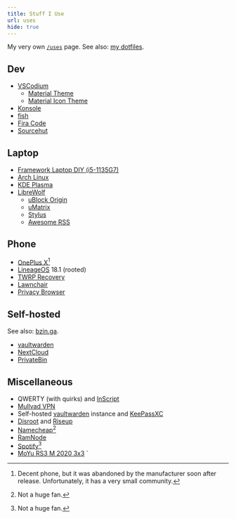 ```yaml
---
title: Stuff I Use
url: uses
hide: true
---
```


My very own [`/uses`](https://uses.tech/) page. See also: [my dotfiles](https://git.sr.ht/~shreyasminocha/dotfiles).

## Dev

- [VSCodium](https://vscodium.com/)
    - [Material Theme](https://marketplace.visualstudio.com/items?itemName=equinusocio.vsc-community-material-theme)
    - [Material Icon Theme](https://marketplace.visualstudio.com/items?itemName=PKief.material-icon-theme)
- [Konsole](https://konsole.kde.org/)
- [fish](https://fishshell.com/)
- [Fira Code](https://github.com/tonsky/FiraCode)
- [Sourcehut](https://sr.ht/)

## Laptop

- [Framework Laptop DIY (i5-1135G7)](https://frame.work)
- [Arch Linux](https://archlinux.org/)
- [KDE Plasma](https://kde.org/plasma-desktop/)
- [LibreWolf](https://librewolf-community.gitlab.io/)
    - [uBlock Origin](https://github.com/gorhill/uBlock/)
    - [uMatrix](https://github.com/gorhill/uMatrix)
    - [Stylus](https://add0n.com/stylus.html)
    - [Awesome RSS](https://github.com/shgysk8zer0/awesome-rss)

## Phone

- [OnePlus X](https://www.oneplus.com/x)[^1]
- [LineageOS](https://lineageos.org/) 18.1 (rooted)
- [TWRP Recovery](https://twrp.me/)
- [Lawnchair](https://lawnchair.app/)
- [Privacy Browser](https://www.stoutner.com/privacy-browser/)

## Self-hosted

See also: [bzin.ga](https://bzin.ga/).

- [vaultwarden](https://github.com/dani-garcia/vaultwarden)
- [NextCloud](https://nextcloud.com/)
- [PrivateBin](https://privatebin.info/)

## Miscellaneous

- QWERTY (with quirks) and [InScript](https://en.wikipedia.org/wiki/InScript_keyboard)
- [Mullvad VPN](https://mullvad.net/)
- Self-hosted [vaultwarden](https://github.com/dani-garcia/vaultwarden) instance and [KeePassXC](https://keepassxc.org/)
- [Disroot](https://disroot.org/) and [Riseup](https://riseup.net/)
- [Namecheap](https://www.namecheap.com/)[^2]
- [RamNode](https://ramnode.com/)
- [Spotify](https://www.spotify.com/)[^2]
- [MoYu RS3 M 2020 3x3](https://www.thecubicle.com/products/moyu-rs3-m-2020)
`
[^1]: Decent phone, but it was abandoned by the manufacturer soon after release. Unfortunately, it has a very small community.
[^2]: Not a huge fan.
